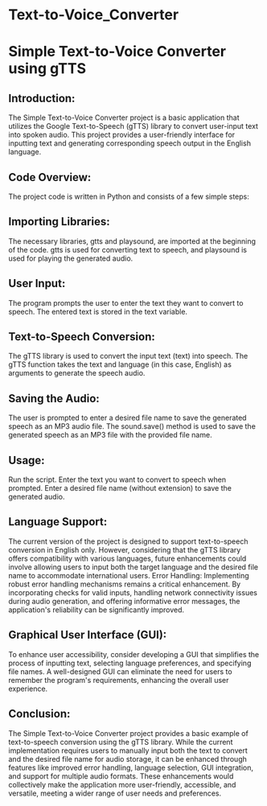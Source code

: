 # Text-to-Voice_Converter
# Simple Text-to-Voice Converter using gTTS

## Introduction:
The Simple Text-to-Voice Converter project is a basic application that utilizes the Google Text-to-Speech (gTTS) library to convert user-input text into spoken audio. This project provides a user-friendly interface for inputting text and generating corresponding speech output in the English language.

## Code Overview:
The project code is written in Python and consists of a few simple steps:

## Importing Libraries:
The necessary libraries, gtts and playsound, are imported at the beginning of the code. gtts is used for converting text to speech, and playsound is used for playing the generated audio.

## User Input:
The program prompts the user to enter the text they want to convert to speech. The entered text is stored in the text variable.

## Text-to-Speech Conversion:
The gTTS library is used to convert the input text (text) into speech. The gTTS function takes the text and language (in this case, English) as arguments to generate the speech audio.

## Saving the Audio:
The user is prompted to enter a desired file name to save the generated speech as an MP3 audio file. The sound.save() method is used to save the generated speech as an MP3 file with the provided file name.

## Usage:
Run the script.
Enter the text you want to convert to speech when prompted.
Enter a desired file name (without extension) to save the generated audio.

## Language Support: 
The current version of the project is designed to support text-to-speech conversion in English only. However, considering that the gTTS library offers compatibility with various languages, future enhancements could involve allowing users to input both the target language and the desired file name to accommodate international users.
Error Handling: Implementing robust error handling mechanisms remains a critical enhancement. By incorporating checks for valid inputs, handling network connectivity issues during audio generation, and offering informative error messages, the application's reliability can be significantly improved.

## Graphical User Interface (GUI):
To enhance user accessibility, consider developing a GUI that simplifies the process of inputting text, selecting language preferences, and specifying file names. A well-designed GUI can eliminate the need for users to remember the program's requirements, enhancing the overall user experience.

## Conclusion:
The Simple Text-to-Voice Converter project provides a basic example of text-to-speech conversion using the gTTS library. While the current implementation requires users to manually input both the text to convert and the desired file name for audio storage, it can be enhanced through features like improved error handling, language selection, GUI integration, and support for multiple audio formats. These enhancements would collectively make the application more user-friendly, accessible, and versatile, meeting a wider range of user needs and preferences.

